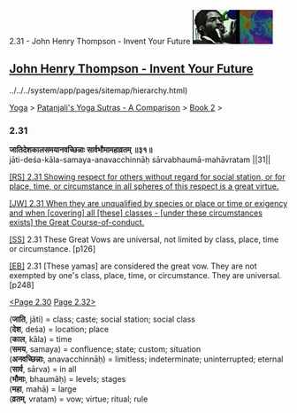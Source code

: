2.31 - John Henry Thompson - Invent Your Future [![John Henry Thompson - Invent Your Future](../../../_/rsrc/1329567069254/config/customLogo.gif-revision=6.png)](../../../index.html)

[John Henry Thompson - Invent Your Future](../../../index.html)
---------------------------------------------------------------

../../../system/app/pages/sitemap/hierarchy.html)
    

[Yoga](../../../yoga.html)‎ > ‎[Patanjali's Yoga Sutras - A Comparison](../../patanjani.html)‎ > ‎[Book 2](../book-2.html)‎ > ‎

### 2.31

**जातिदेशकालसमयानवच्छिन्नाः सार्वभौमामहाव्रतम् ॥३१॥**  
jāti-deśa-kāla-samaya-anavacchinnāḥ sārvabhaumā-mahāvratam ||31||  
  
  
[\[RS\] 2.31 Showing respect for others without regard for social station, or for place, time, or circumstance in all spheres of this respect is a great virtue.](http://www.ashtangayoga.info/philosophy/yoga-sutra-patanjali/chapter-2/item/jati-desha-kala-samaya-anavachchhinnah-sarvabhauma/)  
  
[\[JW\] 2.31 When they are unqualified by species or place or time or exigency and when \[covering\] all \[these\] classes - \[under these circumstances exists\] the Great Course-of-conduct.](http://books.google.com/books?id=YzFImjtOxUwC&pg=PA180&ci=137%2C1029%2C759%2C77&source=bookclip)  
  
[\[SS\]](http://www.amazon.com/Yoga-Sutras-Patanjali-Commentary-Satchidananda/dp/0932040381) 2.31 These Great Vows are universal, not limited by class, place, time or circumstance. \[p126\]  
  
[\[EB\]](http://www.amazon.com/Yoga-Sutras-Patanjali-Translation-Commentary/dp/0865477361/ref=sr_1_1?ie=UTF8&s=books&qid=1250508322&sr=1-1) 2.31 \[These yamas\] are considered the great vow. They are not exempted by one's class, place, time, or circumstance. They are universal. \[p248\]  
  
[<Page 2.30](230.html)  [Page 2.32>](232.html)  
  

(**जाति**, jāti) = class; caste; social station; social class  
(**देश**, deśa) = location; place  
(**काल**, kāla) = time  
(**समय**, samaya) = confluence; state; custom; situation  
(**अनवच्छिन्नाः**, anavacchinnāḥ) = limitless; indeterminate; uninterrupted; eternal  
(**सार्व**, sārva) = in all  
(**भौमाः**, bhaumāḥ) = levels; stages  
(**महा**, mahā) = large  
(**व्रतम्**, vratam) = vow; virtue; ritual; rule

